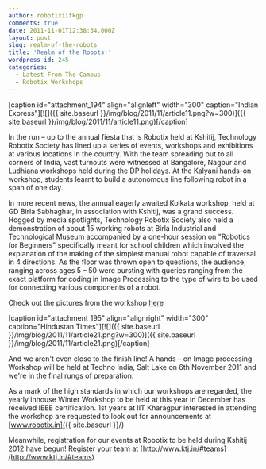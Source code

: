 ```yaml
---
author: robotixiitkgp
comments: true
date: 2011-11-01T12:38:34.000Z
layout: post
slug: realm-of-the-robots
title: 'Realm of the Robots!'
wordpress_id: 245
categories:
  - Latest From The Campus
  - Robotix Workshops
---
```


[caption id="attachment_194" align="alignleft" width="300" caption="Indian Express"][![]({{ site.baseurl }}/img/blog/2011/11/article11.png?w=300)]({{ site.baseurl }}/img/blog/2011/11/article11.png)[/caption]

In the run – up to the annual fiesta that is Robotix held at Kshitij, Technology Robotix Society has lined up a series of events, workshops and exhibitions at various locations in the country.  With the team spreading out to all corners of India, vast turnouts were witnessed at Bangalore, Nagpur and Ludhiana workshops held during the DP holidays. At the Kalyani hands-on workshop, students learnt to build a  autonomous line following robot in a span of one day.

In more recent news, the annual eagerly awaited Kolkata workshop, held at GD Birla Sabhaghar, in association with Kshitij, was a grand success. Hogged by media spotlights, Technology Robotix Society also held a demonstration of about 15 working robots at Birla Industrial and Technological Museum accompanied by a one-hour session on "Robotics for Beginners" specifically meant for school children which involved the explanation of the making of the simplest manual robot capable of traversal in 4 directions. As the floor was thrown open to questions, the audience, ranging across ages 5 – 50 were bursting with queries ranging from the exact platform for coding in Image Processing to the type of wire to be used for connecting various components of a robot.

Check out the pictures from the workshop [here](http://robotix.in/node/901)

[caption id="attachment_195" align="alignright" width="300" caption="Hindustan Times"][![]({{ site.baseurl }}/img/blog/2011/11/article21.png?w=300)]({{ site.baseurl }}/img/blog/2011/11/article21.png)[/caption]

And we aren't even close to the finish line! A hands – on Image processing Workshop will be held at Techno India, Salt Lake on 6th November 2011 and we're in the final rungs of preparation.

As a mark of the high standards in which our workshops are regarded, the yearly inhouse Winter Workshop to be held at this year in December has received IEEE certification. 1st years at IIT Kharagpur interested in attending the workshop are requested to look out for announcements at [www.robotix.in]({{ site.baseurl }}/)

Meanwhile, registration for our events at Robotix to be held during Kshitij 2012 have begun! Register your team at [http://www.ktj.in/#teams](http://www.ktj.in/#teams)
